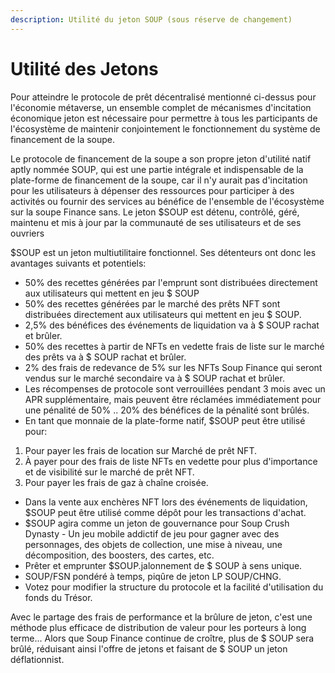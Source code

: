 ```yaml
---
description: Utilité du jeton SOUP (sous réserve de changement)
---
```


# Utilité des Jetons

Pour atteindre le protocole de prêt décentralisé mentionné ci-dessus pour l'économie métaverse, un ensemble complet de mécanismes d'incitation économique jeton est nécessaire pour permettre à tous les participants de l'écosystème de maintenir conjointement le fonctionnement du système de financement de la soupe.

Le protocole de financement de la soupe a son propre jeton d'utilité natif aptly nommée SOUP, qui est une partie intégrale et indispensable de la plate-forme de financement de la soupe, car il n'y aurait pas d'incitation pour les utilisateurs à dépenser des ressources pour participer à des activités ou fournir des services au bénéfice de l'ensemble de l'écosystème sur la soupe Finance sans. Le jeton $SOUP est détenu, contrôlé, géré, maintenu et mis à jour par la communauté de ses utilisateurs et de ses ouvriers

$SOUP est un jeton multiutilitaire fonctionnel. Ses détenteurs ont donc les avantages suivants et potentiels:

* 50% des recettes générées par l'emprunt sont distribuées directement aux utilisateurs qui mettent en jeu $ SOUP
* 50% des recettes générées par le marché des prêts NFT sont distribuées directement aux utilisateurs qui mettent en jeu $ SOUP.
* 2,5% des bénéfices des événements de liquidation va à $ SOUP rachat et brûler.
* 50% des recettes à partir de NFTs en vedette frais de liste sur le marché des prêts va à $ SOUP rachat et brûler.
* 2% des frais de redevance de 5% sur les NFTs Soup Finance qui seront vendus sur le marché secondaire va à $ SOUP rachat et brûler.
* Les récompenses de protocole sont verrouillées pendant 3 mois avec un APR supplémentaire, mais peuvent être réclamées immédiatement pour une pénalité de 50% .. 20% des bénéfices de la pénalité sont brûlés.
* En tant que monnaie de la plate-forme natif, $SOUP peut être utilisé pour:

1. Pour payer les frais de location sur Marché de prêt NFT.
2. À payer pour des frais de liste NFTs en vedette pour plus d'importance et de visibilité sur le marché de prêt NFT.
3. Pour payer les frais de gaz à chaîne croisée.

* Dans la vente aux enchères NFT lors des événements de liquidation, $SOUP peut être utilisé comme dépôt pour les transactions d'achat.
* $SOUP agira comme un jeton de gouvernance pour Soup Crush Dynasty - Un jeu mobile addictif de jeu pour gagner avec des personnages, des objets de collection, une mise à niveau, une décomposition, des boosters, des cartes, etc.
* Prêter et emprunter $SOUP.jalonnement de $ SOUP à sens unique.
* &#x20;SOUP/FSN pondéré à temps, piqûre de jeton LP SOUP/CHNG.
* &#x20;Votez pour modifier la structure du protocole et la facilité d'utilisation du fonds du Trésor.

Avec le partage des frais de performance et la brûlure de jeton, c'est une méthode plus efficace de distribution de valeur pour les porteurs à long terme... Alors que Soup Finance continue de croître, plus de $ SOUP sera brûlé, réduisant ainsi l'offre de jetons et faisant de $ SOUP un jeton déflationnist.
